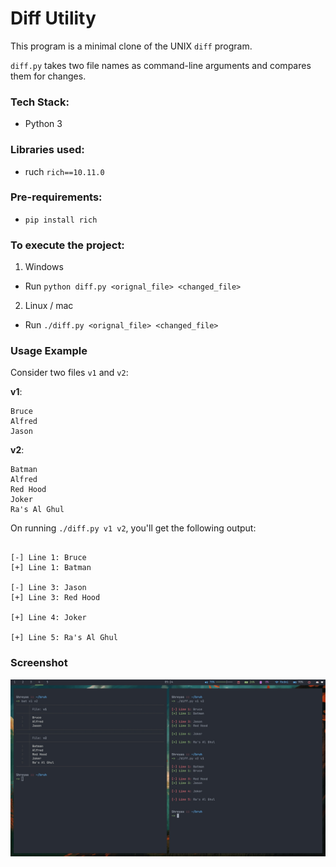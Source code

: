 # Diff Utility
This program is a minimal clone of the UNIX ``diff`` program.

``diff.py`` takes two file names as command-line arguments and compares them for changes.

### Tech Stack:
+ Python 3

### Libraries used:
+ ruch `rich==10.11.0`

###  Pre-requirements:
+ `pip install rich`

### To execute the project:
1. Windows
+ Run `python diff.py <orignal_file> <changed_file>`

2. Linux / mac
+ Run `./diff.py <orignal_file> <changed_file>`

### Usage Example

Consider two files ``v1`` and ``v2``:

**v1**:
```
Bruce
Alfred
Jason
```

**v2**:
```
Batman
Alfred
Red Hood
Joker
Ra's Al Ghul
```

On running ``./diff.py v1 v2``, you'll get the following output:
```

[-] Line 1: Bruce
[+] Line 1: Batman

[-] Line 3: Jason
[+] Line 3: Red Hood

[+] Line 4: Joker

[+] Line 5: Ra's Al Ghul

```

### Screenshot
![Python Diff Utility](diff_util.jpg)
